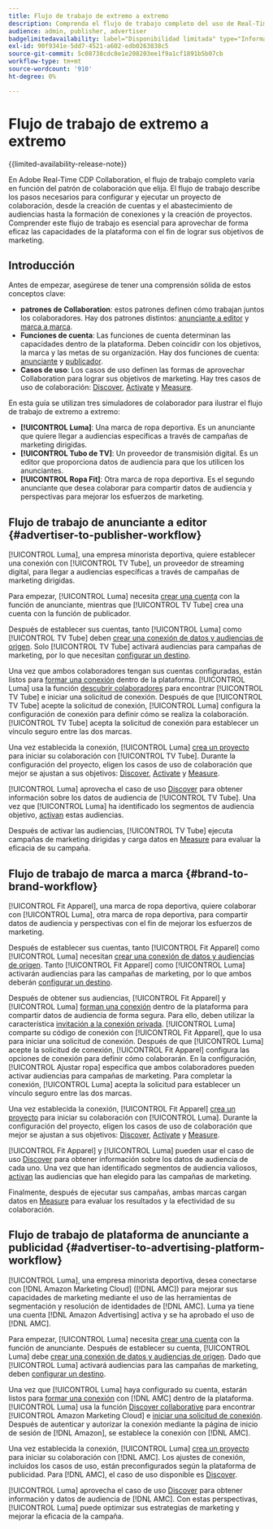 ```yaml
---
title: Flujo de trabajo de extremo a extremo
description: Comprenda el flujo de trabajo completo del uso de Real-Time CDP Collaboration en función de su patrón de colaboración.
audience: admin, publisher, advertiser
badgelimitedavailability: label="Disponibilidad limitada" type="Informative" url="https://helpx.adobe.com/legal/product-descriptions/real-time-customer-data-platform-collaboration.html newtab=true"
exl-id: 90f9341e-5dd7-4521-a602-edb0263838c5
source-git-commit: 5c08738cdc8e1e208203ee1f9a1cf1891b5b07cb
workflow-type: tm+mt
source-wordcount: '910'
ht-degree: 0%

---
```


# Flujo de trabajo de extremo a extremo

{{limited-availability-release-note}}

En Adobe Real-Time CDP Collaboration, el flujo de trabajo completo varía en función del patrón de colaboración que elija. El flujo de trabajo describe los pasos necesarios para configurar y ejecutar un proyecto de colaboración, desde la creación de cuentas y el abastecimiento de audiencias hasta la formación de conexiones y la creación de proyectos. Comprender este flujo de trabajo es esencial para aprovechar de forma eficaz las capacidades de la plataforma con el fin de lograr sus objetivos de marketing.

## Introducción

Antes de empezar, asegúrese de tener una comprensión sólida de estos conceptos clave:

- **patrones de Collaboration**: estos patrones definen cómo trabajan juntos los colaboradores. Hay dos patrones distintos: [anunciante a editor](./collaboration-patterns.md#advertiser-to-publisher) y [marca a marca](./collaboration-patterns.md#brand-to-brand).
- **Funciones de cuenta**: Las funciones de cuenta determinan las capacidades dentro de la plataforma. Deben coincidir con los objetivos, la marca y las metas de su organización. Hay dos funciones de cuenta: [anunciante](./roles.md#advertiser) y [publicador](./roles.md#publisher).
- **Casos de uso**: Los casos de uso definen las formas de aprovechar Collaboration para lograr sus objetivos de marketing. Hay tres casos de uso de colaboración: [Discover](./use-cases.md#discover), [Activate](./use-cases.md#activate) y [Measure](./use-cases.md#measure).

En esta guía se utilizan tres simuladores de colaborador para ilustrar el flujo de trabajo de extremo a extremo:

- **[!UICONTROL Luma]**: Una marca de ropa deportiva. Es un anunciante que quiere llegar a audiencias específicas a través de campañas de marketing dirigidas.
- **[!UICONTROL Tubo de TV]**: Un proveedor de transmisión digital. Es un editor que proporciona datos de audiencia para que los utilicen los anunciantes.
- **[!UICONTROL Ropa Fit]**: Otra marca de ropa deportiva. Es el segundo anunciante que desea colaborar para compartir datos de audiencia y perspectivas para mejorar los esfuerzos de marketing.

## Flujo de trabajo de anunciante a editor {#advertiser-to-publisher-workflow}

[!UICONTROL Luma], una empresa minorista deportiva, quiere establecer una conexión con [!UICONTROL TV Tube], un proveedor de streaming digital, para llegar a audiencias específicas a través de campañas de marketing dirigidas.

Para empezar, [!UICONTROL Luma] necesita [crear una cuenta](../setup/onboard-account.md) con la función de anunciante, mientras que [!UICONTROL TV Tube] crea una cuenta con la función de publicador.

Después de establecer sus cuentas, tanto [!UICONTROL Luma] como [!UICONTROL TV Tube] deben [crear una conexión de datos y audiencias de origen](../setup/onboard-audiences.md). Solo [!UICONTROL TV Tube] activará audiencias para campañas de marketing, por lo que necesitan [configurar un destino](../setup/manage-destinations.md).

Una vez que ambos colaboradores tengan sus cuentas configuradas, están listos para [formar una conexión](../connect/establishing-connections.md) dentro de la plataforma. [!UICONTROL Luma] usa la función [descubrir colaboradores](../connect/discover-collaborators.md) para encontrar [!UICONTROL TV Tube] e iniciar una solicitud de conexión. Después de que [!UICONTROL TV Tube] acepte la solicitud de conexión, [!UICONTROL Luma] configura la configuración de conexión para definir cómo se realiza la colaboración. [!UICONTROL TV Tube] acepta la solicitud de conexión para establecer un vínculo seguro entre las dos marcas.

Una vez establecida la conexión, [!UICONTROL Luma] [crea un proyecto](../collaborate/manage-projects.md) para iniciar su colaboración con [!UICONTROL TV Tube]. Durante la configuración del proyecto, eligen los casos de uso de colaboración que mejor se ajustan a sus objetivos: [Discover](../collaborate/discover.md), [Activate](../collaborate/activate.md) y [Measure](../collaborate/measure.md).

[!UICONTROL Luma] aprovecha el caso de uso [Discover](../collaborate/discover.md) para obtener información sobre los datos de audiencia de [!UICONTROL TV Tube]. Una vez que [!UICONTROL Luma] ha identificado los segmentos de audiencia objetivo, [activan](../collaborate/activate.md) estas audiencias.

Después de activar las audiencias, [!UICONTROL TV Tube] ejecuta campañas de marketing dirigidas y carga datos en [Measure](../collaborate/measure.md) para evaluar la eficacia de su campaña.

## Flujo de trabajo de marca a marca {#brand-to-brand-workflow}

[!UICONTROL Fit Apparel], una marca de ropa deportiva, quiere colaborar con [!UICONTROL Luma], otra marca de ropa deportiva, para compartir datos de audiencia y perspectivas con el fin de mejorar los esfuerzos de marketing.

Después de establecer sus cuentas, tanto [!UICONTROL Fit Apparel] como [!UICONTROL Luma] necesitan [crear una conexión de datos y audiencias de origen](../setup/onboard-audiences.md). Tanto [!UICONTROL Fit Apparel] como [!UICONTROL Luma] activarán audiencias para las campañas de marketing, por lo que ambos deberán [configurar un destino](../setup/manage-destinations.md).

Después de obtener sus audiencias, [!UICONTROL Fit Apparel] y [!UICONTROL Luma] [forman una conexión](../connect/establishing-connections.md) dentro de la plataforma para compartir datos de audiencia de forma segura. Para ello, deben utilizar la característica [invitación a la conexión privada](../connect/establishing-connections.md#private-connection-invite). [!UICONTROL Luma] comparte su código de conexión con [!UICONTROL Fit Apparel], que lo usa para iniciar una solicitud de conexión. Después de que [!UICONTROL Luma] acepte la solicitud de conexión, [!UICONTROL Fit Apparel] configura las opciones de conexión para definir cómo colaborarán. En la configuración, [!UICONTROL Ajustar ropa] especifica que ambos colaboradores pueden activar audiencias para campañas de marketing. Para completar la conexión, [!UICONTROL Luma] acepta la solicitud para establecer un vínculo seguro entre las dos marcas.

Una vez establecida la conexión, [!UICONTROL Fit Apparel] [crea un proyecto](../collaborate/manage-projects.md) para iniciar su colaboración con [!UICONTROL Luma]. Durante la configuración del proyecto, eligen los casos de uso de colaboración que mejor se ajustan a sus objetivos: [Discover](../collaborate/discover.md), [Activate](../collaborate/activate.md) y [Measure](../collaborate/measure.md).

[!UICONTROL Fit Apparel] y [!UICONTROL Luma] pueden usar el caso de uso [Discover](../collaborate/discover.md) para obtener información sobre los datos de audiencia de cada uno. Una vez que han identificado segmentos de audiencia valiosos, [activan](../collaborate/activate.md) las audiencias que han elegido para las campañas de marketing.

Finalmente, después de ejecutar sus campañas, ambas marcas cargan datos en [Measure](../collaborate/measure.md) para evaluar los resultados y la efectividad de su colaboración.

## Flujo de trabajo de plataforma de anunciante a publicidad {#advertiser-to-advertising-platform-workflow}

[!UICONTROL Luma], una empresa minorista deportiva, desea conectarse con [!DNL Amazon Marketing Cloud] ([!DNL AMC]) para mejorar sus capacidades de marketing mediante el uso de las herramientas de segmentación y resolución de identidades de [!DNL AMC]. Luma ya tiene una cuenta [!DNL Amazon Advertising] activa y se ha aprobado el uso de [!DNL AMC].

Para empezar, [!UICONTROL Luma] necesita [crear una cuenta](../setup/onboard-account.md) con la función de anunciante. Después de establecer su cuenta, [!UICONTROL Luma] debe [crear una conexión de datos y audiencias de origen](../setup/onboard-audiences.md). Dado que [!UICONTROL Luma] activará audiencias para las campañas de marketing, deben [configurar un destino](../setup/manage-destinations.md).

Una vez que [!UICONTROL Luma] haya configurado su cuenta, estarán listos para [formar una conexión](../connect/establishing-connections.md) con [!DNL AMC] dentro de la plataforma. [!UICONTROL Luma] usa la función [Discover collaborative](../connect/discover-collaborators.md) para encontrar [!UICONTROL Amazon Marketing Cloud] e [iniciar una solicitud de conexión](../connect/advertising-platforms/amc.md). Después de autenticar y autorizar la conexión mediante la página de inicio de sesión de [!DNL Amazon], se establece la conexión con [!DNL AMC].

Una vez establecida la conexión, [!UICONTROL Luma] [crea un proyecto](../collaborate/manage-projects.md) para iniciar su colaboración con [!DNL AMC]. Los ajustes de conexión, incluidos los casos de uso, están preconfigurados según la plataforma de publicidad. Para [!DNL AMC], el caso de uso disponible es [Discover](../collaborate/advertising-platforms/amc.md#discover).

[!UICONTROL Luma] aprovecha el caso de uso [Discover](../collaborate/advertising-platforms/amc.md#discover) para obtener información y datos de audiencia de [!DNL AMC]. Con estas perspectivas, [!UICONTROL Luma] puede optimizar sus estrategias de marketing y mejorar la eficacia de la campaña.
